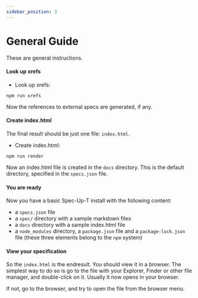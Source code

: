```yaml
---
sidebar_position: 3
---
```


# General Guide

These are general instructions.

#### Look up xrefs

- Look up xrefs:

```
npm run xrefs
```

Now the references to external specs are generated, if any.

#### Create index.html

The final result should be just one file: `index.html`.

- Create index.html:

```
npm run render
```

Now an index.html file is created in the `docs` directory. This is the default directory, specified in the `specs.json` file.

#### You are ready

Now you have a basic Spec-Up-T install with the following content:

- a `specs.json` file
- a `spec/` directory with a sample markdown files
- a `docs` directory with a sample index.html file
- a `node_modules` directory, a `package.json` file and a `package-lock.json` file (these three elements belong to the `npm` system)

#### View your specification

So the `index.html` is the endresult. You should view it in a browser. The simplest way to do so is go to the file with your Explorer, Finder or other file manager, and double-click on it. Usually it now opens in your browser.

If not, go to the browser, and try to open the file from the browser menu.
